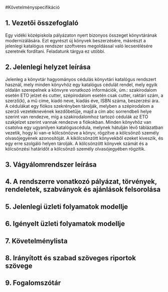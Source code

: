 #Követelményspecifikáció

## 1. Vezetői összefoglaló
Egy vidéki középiskola pályázaton nyert bizonyos összeget könyvtárának modernizálására. 
Ezt egyrészt új könyvek beszerzésére, másrészt a jelenlegi katalógus rendszer szoftveres
megoldással való lecserélésére szeretnék fordítani. Feladatunk tárgya ez utóbbi.

## 2. Jelenlegi helyzet leírása
Jelenleg a könyvtár hagyományos cédulás könyvtári katalógus rendszert használ, mely minden 
könyvhöz egy katalógus cédulát rendel, mely egyik oldalán szerepelnek a könvyre vonatkozó
információk, úm.: szakirodalom esetén ETO jelzet és cutter, szépirodalom esetén csak cutter, 
raktári szám, a szerző(k), a mű címe, kiadó neve, kiadás éve, ISBN száma, beszerzési ára. 
A cédulákat egy fiókos szekrényben tárolják, melyben a szépirodalom a szerző vezetéknevének 
kezdőbetűje, majd a cím abc sorrendbeli helye szerint van rendezve, míg a szakirodalomhoz 
tartozó cédulák az ETO szakjelzet szerint vannak rendezve a fiókokban. 
Minden könyvhöz van csatolva egy ugyanilyen katalóguscédula, melynek hátulján lévő táblázatban 
vezetik, hogy ki van-e kölcsönözve a könyv, rögzítve a kölcsönző személy olvasójegyének azonosítóját.
A kikölcsönzött könyvekből ezeket kiveszik, és egy erre szolgáló helyen tárolják. A kölcsönzött
könyvek számát és a kölcsönzési határidőt a kölcsönző személy olvasójegyében rögzítik.

## 3. Vágyálomrendszer leírása

## 4. A rendszerre vonatkozó pályázat, törvények, rendeletek, szabványok és ajánlások felsorolása

## 5. Jelenlegi üzleti folyamatok modellje

## 6. Igényelt üzleti folyamatok modellje

## 7. Követelménylista

## 8. Irányított és szabad szöveges riportok szövege

## 9. Fogalomszótár

